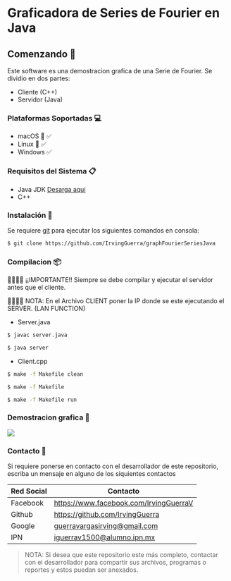 # Graficadora de Series de Fourier en Java
 
## Comenzando 🚀

Este software es una demostracion grafica de una Serie de Fourier. Se dividio en dos partes:
- Cliente (C++)
- Servidor (Java)

### Plataformas Soportadas 💻

- macOS 🍎 ✅
- Linux 🐧 ✅
- Windows ✅

### Requisitos del Sistema 📋

- Java JDK [Desarga aqui](https://www.oracle.com/technetwork/es/java/javase/downloads/index.html) 
- C++ 

### Instalación 🔧

Se requiere [git](https://git-scm.com/) para ejecutar los siguientes comandos en consola:
```sh
$ git clone https://github.com/IrvingGuerra/graphFourierSeriesJava
```

### Compilacion 📦

🚫🚫🚫🚫 ¡¡IMPORTANTE!! Siempre se debe compilar y ejecutar el servidor antes que el cliente.

🚫🚫🚫🚫 NOTA: En el Archivo CLIENT poner la IP donde se este ejecutando el SERVER. (LAN FUNCTION)

- Server.java

```sh
$ javac server.java
```
```sh
$ java server
```

- Client.cpp

```sh
$ make -f Makefile clean 
```
```sh
$ make -f Makefile 
```
```sh
$ make -f Makefile run 
```

### Demostracion grafica 🎥

![](gif.gif)

### Contacto 📆

Si requiere ponerse en contacto con el desarrollador de este repositorio, escriba un mensaje en alguno de los siquientes contactos

| Red Social | Contacto |
| ------ | ------ |
| Facebook | https://www.facebook.com/IrvingGuerraV|
| Github | https://github.com/IrvingGuerra |
| Google | guerravargasirving@gmail.com |
| IPN | iguerrav1500@alumno.ipn.mx |

 > NOTA: Si desea que este repositorio este más completo, contactar con el desarrollador para compartir sus archivos, programas o reportes y estos puedan ser anexados.